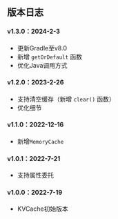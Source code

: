 ## 版本日志

#### v1.3.0：2024-2-3
* 更新Gradle至v8.0
* 新增 `getOrDefault` 函数
* 优化Java调用方式

#### v1.2.0：2023-2-26
* 支持清空缓存（新增 `clear()` 函数）
* 优化细节

#### v1.1.0：2022-12-16
* 新增`MemoryCache`

#### v1.0.1：2022-7-21
* 支持属性委托

#### v1.0.0：2022-7-19
* KVCache初始版本
